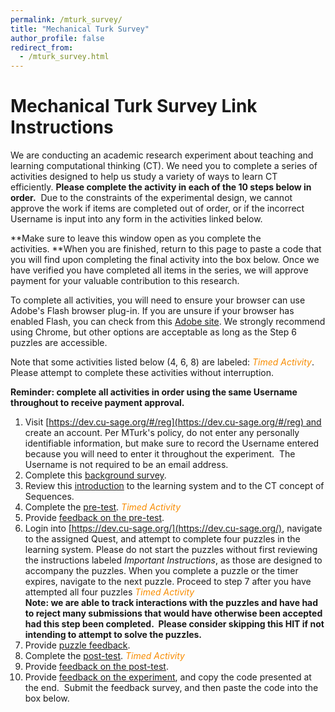 ```yaml
---
permalink: /mturk_survey/
title: "Mechanical Turk Survey"
author_profile: false
redirect_from: 
  - /mturk_survey.html
---
```



# Mechanical Turk Survey Link Instructions

We are conducting an academic research experiment about teaching and learning computational thinking (CT). We need you to complete a series of activities designed to help us study a variety of ways to learn CT efficiently. **Please complete the activity in each of the 10 steps below in order.**  Due to the constraints of the experimental design, we cannot approve the work if items are completed out of order, or if the incorrect Username is input into any form in the activities linked below.

**Make sure to leave this window open as you complete the activities. **When you are finished, return to this page to paste a code that you will find upon completing the final activity into the box below. Once we have verified you have completed all items in the series, we will approve payment for your valuable contribution to this research.

To complete all activities, you will need to ensure your browser can use Adobe's Flash browser plug-in. If you are unsure if your browser has enabled Flash, you can check from this [Adobe site](https://helpx.adobe.com/flash-player.html). We strongly recommend using Chrome, but other options are acceptable as long as the Step 6 puzzles are accessible.

Note that some activities listed below (4, 6, 8) are labeled: <span style="color:#f88c00">_Timed Activity_</span>.  Please attempt to complete these activities without interruption.

**Reminder: complete all activities in order using the same Username throughout to receive payment approval.**



1. Visit [https://dev.cu-sage.org/#/reg](https://dev.cu-sage.org/#/reg) and create an account. Per MTurk's policy, do not enter any personally identifiable information, but make sure to record the Username entered because you will need to enter it throughout the experiment.  The Username is not required to be an email address.
2. Complete this [background survey](/background_survey/).
3. Review this [introduction](https://columbia.hosted.panopto.com/Panopto/Pages/Viewer.aspx?id=55ce84bb-c317-4d84-8074-abbb00a89892) to the learning system and to the CT concept of Sequences.
4. Complete the [pre-test](/fs1-pre-test-survey-sequences/). <span style="color:#f88c00">_Timed Activity_</span>
5. Provide [feedback on the pre-test](/files/03_puzzle_cognitive_load_survey.pdf).
6. Login into [https://dev.cu-sage.org/](https://dev.cu-sage.org/), navigate to the assigned Quest, and attempt to complete four puzzles in the learning system. Please do not start the puzzles without first reviewing the instructions labeled _Important Instructions_, as those are designed to accompany the puzzles. When you complete a puzzle or the timer expires, navigate to the next puzzle. Proceed to step 7 after you have attempted all four puzzles <span style="color:#f88c00">_Timed Activity_</span> \
**Note: we are able to track interactions with the puzzles and have had to reject many submissions that would have otherwise been accepted had this step been completed.  Please consider skipping this HIT if not intending to attempt to solve the puzzles.**
7. Provide [puzzle feedback](/files/03_puzzle_cognitive_load_survey.pdf).
8. Complete the [post-test](/files/04_post-test_survey.pdf). <span style="color:#f88c00">_Timed Activity_</span>
9. Provide [feedback on the post-test](/files/05_post-test_cognitive_load_survey.pdf).
10. Provide [feedback on the experiment](/files/06_intrinsic_motivation_and_attitude_survey.pdf), and copy the code presented at the end.  Submit the feedback survey, and then paste the code into the box below.